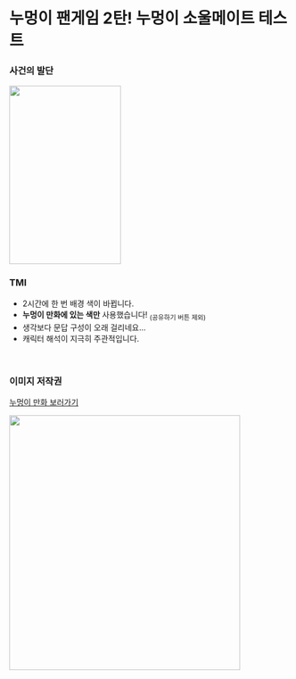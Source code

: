 # 누멍이 팬게임 2탄! 누멍이 소울메이트 테스트
### 사건의 발단
<img src="https://user-images.githubusercontent.com/47032054/130989845-0fcd001e-7adf-46e4-8ac0-1c736aec211b.PNG" width="200" height="320" alt title= "이후 mbti 테스트에서 소울메이트 테스트로 노선을 변경했다."> 
</br>

### TMI
* 2시간에 한 번 배경 색이 바뀝니다.
* **누멍이 만화에 있는 색만** 사용했습니다! <sub>(공유하기 버튼 제외)</sub>
* 생각보다 문답 구성이 오래 걸리네요...
* 캐릭터 해석이 지극히 주관적입니다.
</br>

### 이미지 저작권
[누멍이 만화 보러가기](https://www.instagram.com/nu0900/?hl=ko)

<img src="https://user-images.githubusercontent.com/47032054/144719439-2b74e25b-f11a-4f83-90b4-dbcf53234292.jpeg" width="414" height="457" alt title= "이미지 사용을 허가해주신 작가님께 감사드립니다!"> 
